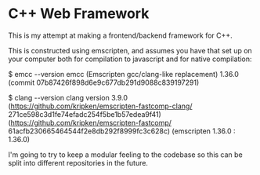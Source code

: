 C++ Web Framework
=================

This is my attempt at making a frontend/backend framework for C++.

This is constructed using emscripten, and assumes you have that set up on your
computer both for compilation to javascript and for native compilation:

$ emcc --version
emcc (Emscripten gcc/clang-like replacement) 1.36.0 (commit 07b87426f898d6e9c677db291d9088c839197291)

$ clang --version
clang version 3.9.0 (https://github.com/kripken/emscripten-fastcomp-clang/ 271ce598c3d1fe74efadc254f5be1b57edea9f41) (https://github.com/kripken/emscripten-fastcomp/ 61acfb230665464544f2e8db292f8999fc3c628c) (emscripten 1.36.0 : 1.36.0)

I'm going to try to keep a modular feeling to the codebase so this can be split
into different repositories in the future.
